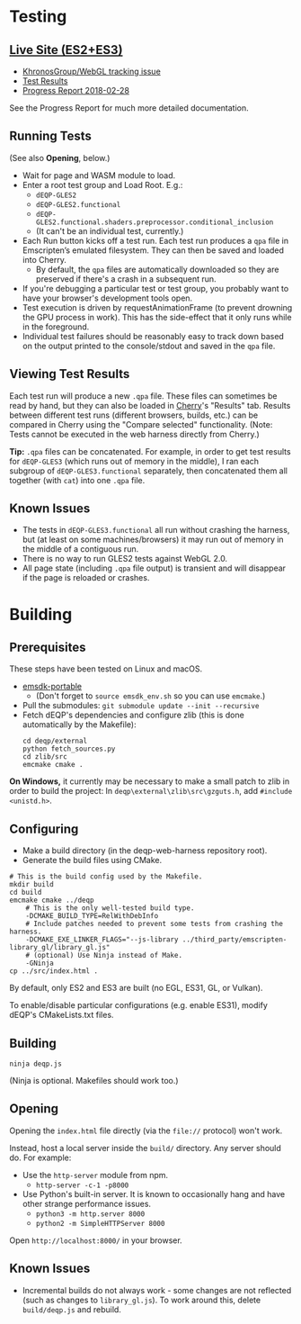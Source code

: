 # Testing

## [Live Site (ES2+ES3)](http://kai.graphics/deqp-web-harness-live/)

* [KhronosGroup/WebGL tracking issue](https://github.com/KhronosGroup/WebGL/issues/2599)
* [Test Results](https://drive.google.com/corp/drive/u/1/folders/1sfsWaMEzxpShfSZaFf6uWk90wBgM2Uzt)
* [Progress Report 2018-02-28](https://docs.google.com/document/d/1QtiiNBL0U5Dyv2IuDrJy5H1UIGxitd32IJBApSecZ7c/edit?usp=sharing)

See the Progress Report for much more detailed documentation.

## Running Tests

(See also **Opening**, below.)

* Wait for page and WASM module to load.
* Enter a root test group and Load Root. E.g.:
    * `dEQP-GLES2`
    * `dEQP-GLES2.functional`
    * `dEQP-GLES2.functional.shaders.preprocessor.conditional_inclusion`
    * (It can't be an individual test, currently.)
* Each Run button kicks off a test run. Each test run produces a `qpa` file in
  Emscripten’s emulated filesystem. They can then be saved and loaded into
  Cherry.
    * By default, the `qpa` files are automatically downloaded so they are
      preserved if there's a crash in a subsequent run.
* If you're debugging a particular test or test group, you probably want to
  have your browser's development tools open.
* Test execution is driven by requestAnimationFrame (to prevent drowning the
  GPU process in work). This has the side-effect that it only runs while in the
  foreground.
* Individual test failures should be reasonably easy to track down based on the
  output printed to the console/stdout and saved in the `qpa` file.

## Viewing Test Results

Each test run will produce a new `.qpa` file.
These files can sometimes be read by hand, but they can also be loaded in
[Cherry](https://android.googlesource.com/platform/external/cherry/+/master/README)'s
"Results" tab.
Results between different test runs (different browsers, builds, etc.) can be
compared in Cherry using the "Compare selected" functionality.
(Note: Tests cannot be executed in the web harness directly from Cherry.)

**Tip:** `.qpa` files can be concatenated. For example, in order to get test
results for `dEQP-GLES3` (which runs out of memory in the middle), I ran each
subgroup of `dEQP-GLES3.functional` separately, then concatenated them all
together (with `cat`) into one `.qpa` file.

## Known Issues

* The tests in `dEQP-GLES3.functional` all run without crashing the harness,
  but (at least on some machines/browsers) it may run out of memory in the
  middle of a contiguous run.
* There is no way to run GLES2 tests against WebGL 2.0.
* All page state (including `.qpa` file output) is transient and will disappear
  if the page is reloaded or crashes.

# Building

## Prerequisites

These steps have been tested on Linux and macOS.

* [emsdk-portable](https://kripken.github.io/emscripten-site/docs/getting_started/downloads.html)
    * (Don't forget to `source emsdk_env.sh` so you can use `emcmake`.)
* Pull the submodules: `git submodule update --init --recursive`
* Fetch dEQP's dependencies and configure zlib (this is done automatically by
  the Makefile):
    ```
    cd deqp/external
    python fetch_sources.py
    cd zlib/src
    emcmake cmake .
    ```

**On Windows,** it currently may be necessary to make a small patch to zlib in
order to build the project:
In `deqp\external\zlib\src\gzguts.h`, add `#include <unistd.h>`.

## Configuring

* Make a build directory (in the deqp-web-harness repository root).
* Generate the build files using CMake.

```
# This is the build config used by the Makefile.
mkdir build
cd build
emcmake cmake ../deqp
    # This is the only well-tested build type.
    -DCMAKE_BUILD_TYPE=RelWithDebInfo
    # Include patches needed to prevent some tests from crashing the harness.
    -DCMAKE_EXE_LINKER_FLAGS="--js-library ../third_party/emscripten-library_gl/library_gl.js"
    # (optional) Use Ninja instead of Make.
    -GNinja
cp ../src/index.html .
```

By default, only ES2 and ES3 are built (no EGL, ES31, GL, or Vulkan).

To enable/disable particular configurations (e.g. enable ES31), modify dEQP's
CMakeLists.txt files.

## Building

```
ninja deqp.js
```

(Ninja is optional. Makefiles should work too.)

## Opening

Opening the `index.html` file directly (via the `file://` protocol) won't work.

Instead, host a local server inside the `build/` directory. Any server should
do. For example:

* Use the `http-server` module from npm.
    * `http-server -c-1 -p8000`
* Use Python's built-in server. It is known to occasionally hang and have other
  strange performance issues.
    * `python3 -m http.server 8000`
    * `python2 -m SimpleHTTPServer 8000`

Open `http://localhost:8000/` in your browser.

## Known Issues

* Incremental builds do not always work - some changes are not reflected (such
  as changes to `library_gl.js`). To work around this, delete `build/deqp.js`
  and rebuild.
